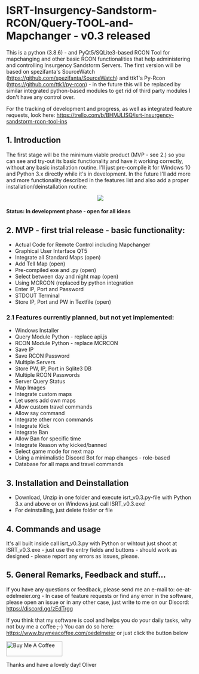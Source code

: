 # ISRT-Insurgency-Sandstorm-RCON/Query-TOOL-and-Mapchanger - v0.3 released
This is a python (3.8.6) - and PyQt5/SQLite3-based RCON Tool for mapchanging and other basic RCON functionalities that help administering and controlling Insurgency Sandstorm Servers. The first version will be based on spezifanta's SourceWatch (https://github.com/spezifanta/SourceWatch) and ttk1's Py-Rcon (https://github.com/ttk1/py-rcon) - in the future this will be replaced by similar integrated python-based modules to get rid of third party modules I don't have any control over.

For the tracking of development and progress, as well as integrated feature requests, look here: https://trello.com/b/BHMJLISQ/isrt-insurgency-sandstorm-rcon-tool-ins

## 1. Introduction
The first stage will be the minimum viable product (MVP - see 2.) so you can see and try-out its basic functionality and have it working correctly, without any basic installation routine. I'll just pre-compile it for Windows 10 and Python 3.x directly while it's in development. In the future I'll add more and more functionality described in the features list and also add a proper installation/deinstallation routine:

<center><img src="http://gs.tct-gaming.com/isrt3.jpg"></center>

#### Status: In development phase - open for all ideas

## 2. MVP - first trial release - basic functionality:
- Actual Code for Remote Control including Mapchanger
- Graphical User Interface QT5
- Integrate all Standard Maps (open)
- Add Tell Map (open)
- Pre-compiled exe and .py (open)
- Select between day and night map (open)
- Using MCRCON (replaced by python integration
- Enter IP, Port and Password
- STDOUT Terminal
- Store IP, Port and PW in Textfile (open)

### 2.1 Features currently planned, but not yet implemented:
- Windows Installer
- Query Module Python - replace api.js
- RCON Module Python - replace MCRCON
- Save IP
- Save RCON Password
- Multiple Servers
- Store PW, IP, Port in Sqlite3 DB
- Multiple RCON Passwords
- Server Query Status
- Map Images
- Integrate custom maps
- Let users add own maps
- Allow custom travel commands
- Allow say command
- Integrate other rcon commands
- Integrate Kick
- Integrate Ban
- Allow Ban for specific time
- Integrate Reason why kicked/banned
- Select game mode for next map
- Using a minimalistic Discord Bot for map changes - role-based
- Database for all maps and travel commands

## 3. Installation and Deinstallation
- Download, Unzip in one folder and execute isrt_v0.3.py-file with Python 3.x and above or on Windows just call ISRT_v0.3.exe!
- For deinstalling, just delete folder or file

## 4. Commands and usage
It's all built inside call isrt_v0.3.py with Python or wihtout just shoot at ISRT_v0.3.exe - just use the entry fields and buttons - should work as designed - please report any errors as issues, please.

## 5. General Remarks, Feedback and stuff...
If you have any questions or feedback, please send me an e-mail to: oe-at-edelmeier.org - In case of feature requests or find any error in the software, please open an issue or in any other case, just write to me on our Discord: https://discord.gg/zEdTrgg

If you think that my software is cool and helps you do your daily tasks, why not buy me a coffee ;-) You can do so here: https://www.buymeacoffee.com/oedelmeier or just click the button below

<a href="https://www.buymeacoffee.com/oedelmeier" target="_blank"><img src="https://cdn.buymeacoffee.com/buttons/v2/default-yellow.png" alt="Buy Me A Coffee" style="height: 40px !important;width: 150px !important;"></a>

Thanks and have a lovely day!
Oliver

